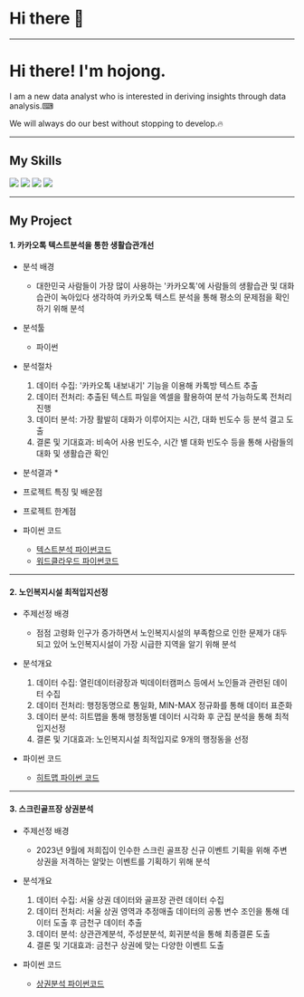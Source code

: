 # Hi there 👋
___

# Hi there! I'm hojong.
I am a new data analyst who is interested in deriving insights through data analysis.⌨

We will always do our best without stopping to develop.🔥
___

## My Skills
<div>
    <img src="https://img.shields.io/badge/python-3670A0?style=for-the-badge&logo=python&logoColor=ffdd54" />
    <img src="https://img.shields.io/badge/Rstudio-white?style=for-the-badge&logo=Rstudio&logoColor=blue" />
    <img src="https://img.shields.io/badge/mysql-4479A1?style=for-the-badge&logo=mysql&logoColor=white" />
    <img src="https://img.shields.io/badge/spss-blue?style=for-the-badge&logo=spss&logoColor=white" />
</div>

___

## My Project

#### 1.  카카오톡 텍스트분석을 통한 생활습관개선
* 분석 배경
  * 대한민국 사람들이 가장 많이 사용하는 '카카오톡'에 사람들의 생활습관 및 대화습관이 녹아있다 생각하여 카카오톡 텍스트 분석을 통해 평소의 문제점을 확인하기 위해 분석

* 분석툴
  * 파이썬

* 분석절차
  1. 데이터 수집: '카카오톡 내보내기' 기능을 이용해 카톡방 텍스트 추출
  2. 데이터 전처리: 추출된 텍스트 파일을 엑셀을 활용하여 분석 가능하도록 전처리 진행
  3. 데이터 분석: 가장 활발히 대화가 이루어지는 시간, 대화 빈도수 등 분석 결고 도출
  4. 결론 및 기대효과: 비속어 사용 빈도수, 시간 별 대화 빈도수 등을 통해 사람들의 대화 및 생활습관 확인

* 분석결과
  * 

* 프로젝트 특징 및 배운점

* 프로젝트 한계점

* 파이썬 코드
  * [텍스트분석 파이썬코드](https://github.com/hanhojong/project/blob/main/kakaotalk%20text%20analysis.ipynb)
  * [워드클라우드 파이썬코드](https://github.com/hanhojong/project/blob/main/wordcloud.ipynb)

___

#### 2. 노인복지시설 최적입지선정
* 주제선정 배경
  * 점점 고령화 인구가 증가하면서 노인복지시설의 부족함으로 인한 문제가 대두되고 있어 노인복지시설이 가장 시급한 지역을 알기 위해 분석

* 분석개요
  1. 데이터 수집: 열린데이터광장과 빅데이터캠퍼스 등에서 노인들과 관련된 데이터 수집
  2. 데이터 전처리: 행정동명으로 통일화, MIN-MAX 정규화를 통해 데이터 표준화
  3. 데이터 분석: 히트맵을 통해 행정동별 데이터 시각화 후 군집 분석을 통해 최적입지선정
  4. 결론 및 기대효과: 노인복지시설 최적입지로 9개의 행정동을 선정

* 파이썬 코드
  * [히트맵 파이썬 코드](https://github.com/hanhojong/project/blob/main/optimal%20location.ipynb)

___

#### 3. 스크린골프장 상권분석
* 주제선정 배경
  * 2023년 9월에 저희집이 인수한 스크린 골프장 신규 이벤트 기획을 위해 주변 상권을 저격하는 알맞는 이벤트를 기획하기 위해 분석

* 분석개요
  1. 데이터 수집: 서울 상권 데이터와 골프장 관련 데이터 수집
  2. 데이터 전처리: 서울 상권 영역과 추정매출 데이터의 공통 변수 조인을 통해 데이터 도출 후 금천구 데이터 추출
  3. 데이터 분석: 상관관계분석, 주성분분석, 회귀분석을 통해 최종결론 도출
  4. 결론 및 기대효과: 금천구 상권에 맞는 다양한 이벤트 도출

* 파이썬 코드
  * [상권분석 파이썬코드](http://localhost:8888/notebooks/commercial%20analysis.ipynb)
